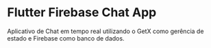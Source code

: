 # Flutter Firebase Chat App

Aplicativo de Chat em tempo real utilizando o GetX como gerência de estado e Firebase como banco de dados.
